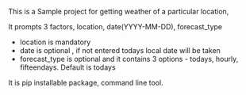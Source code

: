 This is a Sample project for getting weather of a particular location,

It prompts 3 factors, location, date(YYYY-MM-DD), forecast_type

* location is mandatory
* date is optional , if not entered todays local date will be taken
* forecast_type is optional and it contains 3 options - todays, hourly, fifteendays. Default is todays

It is pip installable package, command line tool. 
